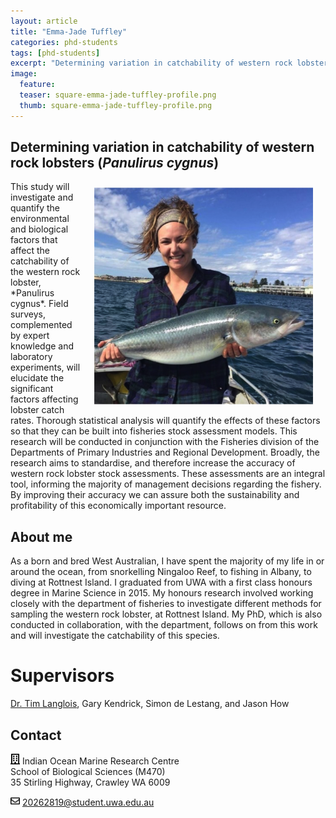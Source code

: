 ```yaml
---
layout: article
title: "Emma-Jade Tuffley"
categories: phd-students
tags: [phd-students]
excerpt: "Determining variation in catchability of western rock lobsters (*Panulirus cygnus*)"
image:
  feature: 
  teaser: square-emma-jade-tuffley-profile.png
  thumb: square-emma-jade-tuffley-profile.png
---
```

## Determining variation in catchability of western rock lobsters (*Panulirus cygnus*)
<img src='/images/square-emma-jade-tuffley-profile.png' align='right' width="350" hspace="20" vspace="10">
This study will investigate and quantify the environmental and biological factors that affect the catchability of the western rock lobster, *Panulirus cygnus*. Field surveys, complemented by expert knowledge and laboratory experiments, will elucidate the significant factors affecting lobster catch rates. Thorough statistical analysis will quantify the effects of these factors so that they can be built into fisheries stock assessment models. This research will be conducted in conjunction with the Fisheries division of the Departments of Primary Industries and Regional Development. Broadly, the research aims to standardise, and therefore increase the accuracy of western rock lobster stock assessments. These assessments are an integral tool, informing the majority of management decisions regarding the fishery. By improving their accuracy we can assure both the sustainability and profitability of this economically important resource.

## About me
As a born and bred West Australian, I have spent the majority of my life in or around the ocean, from snorkelling Ningaloo Reef, to fishing in Albany, to diving at Rottnest Island. I graduated from UWA with a first class honours degree in Marine Science in 2015. My honours research involved working closely with the department of fisheries to investigate different methods for sampling the western rock lobster, at Rottnest Island. My PhD, which is also conducted in collaboration, with the department, follows on from this work and will investigate the catchability of this species.

# Supervisors
[Dr. Tim Langlois](https://uwamegfisheries.github.io/researchers/tim-langlois/ "Tim Langlois"), Gary Kendrick, Simon de Lestang, and Jason How

## Contact
<img src='/images/icons/building-regular.svg' width="15px"> Indian Ocean Marine Research Centre <br>
School of Biological Sciences (M470)<br>
35 Stirling Highway, Crawley WA 6009

<img src='/images/icons/envelope-regular.svg' width="15px"> <a href="mailto:20262819@student.uwa.edu.au">20262819@student.uwa.edu.au</a><br>
